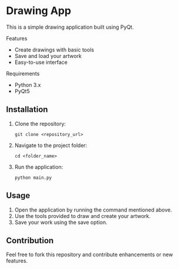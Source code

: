 
# Drawing App

This is a simple drawing application built using PyQt.

 Features

- Create drawings with basic tools
- Save and load your artwork
- Easy-to-use interface

Requirements

- Python 3.x
- PyQt5

## Installation

1. Clone the repository:
   ```
   git clone <repository_url>
   ```

2. Navigate to the project folder:
   ```
   cd <folder_name>
   ```

3. Run the application:
   ```
   python main.py
   ```

## Usage

1. Open the application by running the command mentioned above.
2. Use the tools provided to draw and create your artwork.
3. Save your work using the save option.

## Contribution

Feel free to fork this repository and contribute enhancements or new features. 

